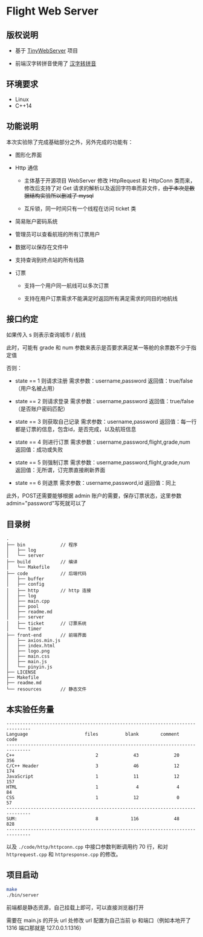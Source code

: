 # Flight Web Server

## 版权说明

* 基于 [TinyWebServer](https://github.com/qinguoyi/TinyWebServer) 项目

* 前端汉字转拼音使用了 [汉字转拼音](https://github.com/wudi98/wudi_hanzi2pinyin)

## 环境要求
* Linux
* C++14

## 功能说明

本次实验除了完成基础部分之外，另外完成的功能有：

- 图形化界面

- Http 通信

  - 主体基于开源项目 WebServer 修改 HttpRequest 和 HttpConn 类而来，修改后支持了对 Get 请求的解析以及返回字符串而非文件，~~由于本次是数据结构实验所以删减了 mysql~~

  - 互斥锁，同一时间只有一个线程在访问 ticket 类

- 简易账户密码系统

- 管理员可以查看航班的所有订票用户

- 数据可以保存在文件中

- 支持查询到终点站的所有线路

- 订票

  - 支持一个用户同一航线可以多次订票

  - 支持在用户订票需求不能满足时返回所有满足需求的同目的地航线

## 接口约定

如果传入 s 则表示查询城市 / 航线

此时，可能有 grade 和 num 参数来表示是否要求满足某一等舱的余票数不少于指定值

否则：

- state == 1 则请求注册
    需求参数：username,password
    返回值：true/false （用户名被占用）

- state == 2 则请求登录
    需求参数：username,password
    返回值：true/false （是否账户密码匹配）

- state == 3 则获取自己记录
    需求参数：username,password
    返回值：每一行都是订票的信息，包含id，是否完成，以及航班信息

- state == 4 则进行订票
    需求参数：username,password,flight,grade,num
    返回值：成功或失败

- state == 5 则强制订票
    需求参数：username,password,flight,grade,num
    返回值：无所谓，订完票直接刷新界面

- state == 6 则退票
    需求参数：username,password,id
    返回值：同上

此外，POST还需要能够根据 admin 账户的需要，保存订票状态，这里参数admin="password"写死就可以了

## 目录树
```
.
├── bin             // 程序
│   ├── log
│   └── server
├── build           // 编译
│   └── Makefile
├── code            // 后端代码
│   ├── buffer
│   ├── config
│   ├── http        // http 连接
│   ├── log
│   ├── main.cpp
│   ├── pool
│   ├── readme.md
│   ├── server
│   ├── ticket      // 订票系统
│   └── timer
├── front-end       // 前端界面
│   ├── axios.min.js
│   ├── index.html
│   ├── logo.png
│   ├── main.css
│   ├── main.js
│   └── pinyin.js
├── LICENSE
├── Makefile
├── readme.md
└── resources       // 静态文件
```

## 本实验任务量

```
-------------------------------------------------------------------------------
Language                     files          blank        comment           code
-------------------------------------------------------------------------------
C++                              2             43             20            356
C/C++ Header                     3             46             12            174
JavaScript                       1             11             12            157
HTML                             1              4              4             84
CSS                              1             12              0             57
-------------------------------------------------------------------------------
SUM:                             8            116             48            828
-------------------------------------------------------------------------------
```

以及 `./code/http/httpconn.cpp` 中接口参数判断调用约 70 行，和对 `httprequest.cpp` 和 `httpresponse.cpp` 的修改。

## 项目启动

```bash
make
./bin/server
```

前端都是静态资源，自己挂载上即可，可以直接浏览器打开

需要在 main.js 的开头 url 处修改 url 配置为自己当前 ip 和端口（例如本地开了 1316 端口那就是 127.0.0.1:1316）
